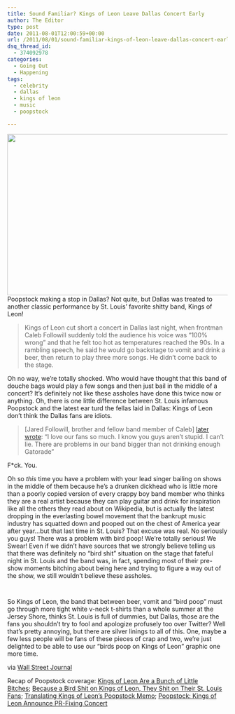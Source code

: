```yaml
---
title: Sound Familiar? Kings of Leon Leave Dallas Concert Early
author: The Editor
type: post
date: 2011-08-01T12:00:59+00:00
url: /2011/08/01/sound-familiar-kings-of-leon-leave-dallas-concert-early/
dsq_thread_id:
  - 374092978
categories:
  - Going Out
  - Happening
tags:
  - celebrity
  - dallas
  - kings of leon
  - music
  - poopstock

---
```

[<img class="aligncenter size-full wp-image-5827" title="kings of leon" src="http://media.punchingkitty.com/wordpress/2010/07/listen-closely.jpeg" alt="" width="600" height="368" />][1]Poopstock making a stop in Dallas? Not quite, but Dallas was treated to another classic performance by St. Louis&#8217; favorite shitty band, Kings of Leon!

> Kings of Leon cut short a concert in Dallas last night, when frontman Caleb Followill suddenly told the audience his voice was “100% wrong” and that he felt too hot as temperatures reached the 90s. In a rambling speech, he said he would go backstage to vomit and drink a beer, then return to play three more songs. He didn’t come back to the stage.

Oh no way, we&#8217;re totally shocked. Who would have thought that this band of douche bags would play a few songs and then just bail in the middle of a concert? It&#8217;s definitely not like these assholes have done this twice now or anything. Oh, there is one little difference between St. Louis infamous Poopstock and the latest ear turd the fellas laid in Dallas: Kings of Leon don&#8217;t think the Dallas fans are idiots.

> [Jared Followill, brother and fellow band member of Caleb] <a href="https://twitter.com/#!/youngfollowill/status/97368536867016704" target="_blank">later wrote</a>: “I love our fans so much. I know you guys aren’t stupid. I can’t lie. There are problems in our band bigger than not drinking enough Gatorade”

F*ck. You.

Oh so _this_ time you have a problem with your lead singer bailing on shows in the middle of them because he&#8217;s a drunken dickhead who is little more than a poorly copied version of every crappy boy band member who thinks they are a real artist because they can play guitar and drink for inspiration like all the others they read about on Wikipedia, but is actually the latest dropping in the everlasting bowel movement that the bankrupt music industry has squatted down and pooped out on the chest of America year after year&#8230;but that last time in St. Louis? That excuse was real. No seriously you guys! There was a problem with bird poop! We&#8217;re totally serious! We Swear! Even if we didn&#8217;t have sources that we strongly believe telling us that there was definitely no &#8220;bird shit&#8221; situation on the stage that fateful night in St. Louis and the band was, in fact, spending most of their pre-show moments bitching about being here and trying to figure a way out of the show, we still wouldn&#8217;t believe these assholes.

<p style="text-align: center;">
  <a href="https://twitter.com/#!/youngfollowill/status/97368536867016704" target="_blank"><img class="aligncenter size-full wp-image-10411" title="kings_of_leon_dallas_tweet" src="http://media.punchingkitty.com/wordpress/2011/07/kings_of_leon_dallas_tweet.jpg?filter=resize&w=450" alt="" /></a>
</p>

<p style="text-align: center;">
  <a href="http://media.punchingkitty.com/wordpress/2011/08/kingsofleon_twitter_dallas_2.jpg"><img class="aligncenter size-full wp-image-10416" title="kingsofleon_twitter_dallas_2" src="http://media.punchingkitty.com/wordpress/2011/08/kingsofleon_twitter_dallas_2.jpg?filter=resize&w=450" alt="" /></a>
</p>

So Kings of Leon, the band that between beer, vomit and &#8220;bird poop&#8221; must go through more tight white v-neck t-shirts than a whole summer at the Jersey Shore, thinks St. Louis is full of dummies, but Dallas, those are the fans you shouldn&#8217;t try to fool and apologize profusely too over Twitter? Well that&#8217;s pretty annoying, but there are silver linings to all of this. One, maybe a few less people will be fans of these pieces of crap and two, we&#8217;re just delighted to be able to use our &#8220;birds poop on Kings of Leon&#8221; graphic one more time.

via <a href="http://blogs.wsj.com/speakeasy/2011/07/30/kings-of-leon-abruptly-ends-concert-in-dallas/?mod=google_news_blog" target="_blank">Wall Street Journal</a>

Recap of Poopstock coverage: <a href="http://punchingkitty.com/2010/07/23/kings-of-leon-are-a-bunch-of-little-bitches/" target="_blank">Kings of Leon Are a Bunch of Little Bitches</a>; <a href="http://punchingkitty.com/2010/07/24/because-a-bird-shit-on-kings-of-leon-they-shit-on-their-st-louis-fans/" target="_blank">Because a Bird Shit on Kings of Leon, They Shit on Their St. Louis Fans</a>; <a href="http://punchingkitty.com/2010/07/24/translating-kings-of-leons-poopstock-memo/" target="_blank">Translating Kings of Leon’s Poopstock Memo</a>; <a href="http://punchingkitty.com/2010/08/18/poopstock-kings-of-leon-announce-pr-fixing-concert/" target="_blank">Poopstock: Kings of Leon Announce PR-Fixing Concert</a>

 [1]: http://media.punchingkitty.com/wordpress/2010/07/listen-closely.jpeg